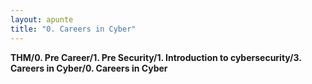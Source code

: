 ```yaml
---
layout: apunte
title: "0. Careers in Cyber"
---
```


**THM/0. Pre Career/1. Pre Security/1. Introduction to cybersecurity/3. Careers in Cyber/0. Careers in Cyber**
